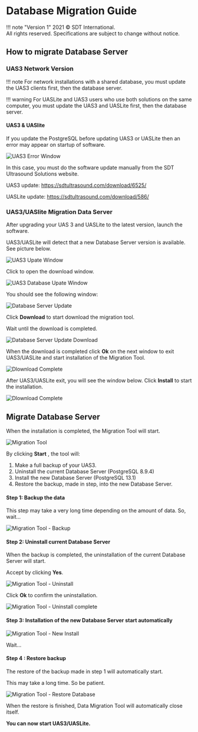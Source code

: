 # Database Migration Guide

!!! note "Version 1" 
    2021 © SDT International.<br>
    All rights reserved. Specifications are subject to change without notice.

## How to migrate Database Server

### UAS3 Network Version

!!! note
    For network installations with a shared database, you must update the UAS3 clients first, then the database server.

!!! warning
    For UASLite and UAS3 users who use both solutions on the same computer, you must update the UAS3 and UASLite first, then the database server.

#### UAS3 & UASlite

If you update the PostgreSQL before updating UAS3 or UASLite then an error may appear on startup of software.

![UAS3 Error Window](images/dmg-001.png "UAS3 Error Window")

In this case, you must do the software update manually from the SDT Ultrasound Solutions website.

UAS3 update: https://sdtultrasound.com/download/6525/

UASLite update: https://sdtultrasound.com/download/586/

### UAS3/UASlite Migration Data Server

After upgrading your UAS 3 and UASLite to the latest version, launch the software.

UAS3/UASLite will detect that a new Database Server version is available. See picture below.

![UAS3 Upate Window](images/dmg-002.png "UAS3 Update Window")

Click to open the download window.

![UAS3 Database Upate Window](images/dmg-003.png "UAS3 Database Update Window")

You should see the following window:

![Database Server Update](images/dmg-004.png "Database Server Update")

Click **Download** to start download the migration tool.

Wait until the download is completed.

![Database Server Update Download](images/dmg-005.png "Database Server Update Download")

When the download is completed click **Ok** on the next window to exit UAS3/UASLite and start installation of the Migration Tool.

![Dlownload Complete](images/dmg-006.png "Dlownload Complete")

After UAS3/UASLite exit, you will see the window below. Click **Install** to start the installation.

![Dlownload Complete](images/dmg-007.png "Dlownload Complete")

## Migrate Database Server

When the installation is completed, the Migration Tool will start.

![Migration Tool](images/dmg-008.png "Migration Tool")

By clicking **Start** , the tool will:

1. Make a full backup of your UAS3.
2. Uninstall the current Database Server (PostgreSQL 8.9.4)
3. Install the new Database Server (PostgreSQL 13.1)
4. Restore the backup, made in step, into the new Database Server.

#### Step 1: Backup the data

This step may take a very long time depending on the amount of data. So, wait...

![Migration Tool - Backup](images/dmg-009.png "Migration Tool - Backup")

#### Step 2: Uninstall current Database Server

When the backup is completed, the uninstallation of the current Database Server will start.

Accept by clicking **Yes**.

![Migration Tool - Uninstall](images/dmg-010.png "Migration Tool - Uninstall")

Click **Ok** to confirm the uninstallation.

![Migration Tool - Uninstall complete](images/dmg-011.png "Migration Tool - Uninstall complete")

#### Step 3: Installation of the new Database Server start automatically

![Migration Tool - New Install](images/dmg-012.png "Migration Tool - New Install")

Wait...

#### Step 4 : Restore backup

The restore of the backup made in step 1 will automatically start.

This may take a long time. So be patient.

![Migration Tool - Restore Database](images/dmg-013.png "Migration Tool - Restore Database")

When the restore is finished, Data Migration Tool will automatically close itself.

**You can now start UAS3/UASLite.**